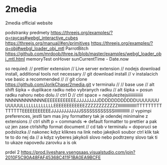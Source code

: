 # 2media

2media official website

podstranky
predmety
https://threejs.org/examples/?q=raycas#webgl_interactive_cubes
https://threejs.org/manual/#en/primitives
https://threejs.org/examples/?q=obj#webgl_loader_obj_mtl
ParrotBitch
https://github.com/mrdoob/three.js/blob/master/examples/webgl_loader_obj_mtl.html
memoryTest
onHover
sunCurrentTime - Date.now

so
requied:
// prettier extension
// Live server extension
// nodejs download install, additional tools not necessary
// git download install
// v instalacich vse basic a recommended
//
// git clone https://github.com/JorikChase/2media.git v terminalu
//
// base use
// alt shift šipka = duplikace radku nebo vybranych radku
// alt šipka = posun radku nahoru nebo dolu
// ctrl D
// ctrl space = nejdulezitejsiiiiiiiiiiiiii NNNNNNNNNNNNEEEEEEEEEEEEJJJJJJJJJDDDDDDDDDDDDUUUUUUUUUUUULLLLLLLLLLLLLEEEEEEEEEEEEZZZZZZZZZZZZIIIIIIIIIIIIIIIITTTTTTTTTTTTTTTEEEEEEEEEEEJJJJJJJJJJJJSSSSSSSSSSSSIIIIIIIIIIIII
// vypimpi preferences, jestli tam mas jiny formattery tak je odendej minimalne z extensions
// ctrl shift p = commands => default formatter to prettier a pak uz jen zase ctrlshiftp format document
// cd tab v terminalu = doporuci se podslozka
// nakonec kdyz kliknes na link nebo jakejkoli soubor ctrl klik tak te to do nej da
// a kdyz vyberes jakykoli slovo nebo podtrzeny slovo tak ti to ukaze napovedu zarovku a is ok

prdel 2
https://prod.liveshare.vsengsaas.visualstudio.com/join?2010F5C90A48FAF45368C411F1BA0EA9BCFE
